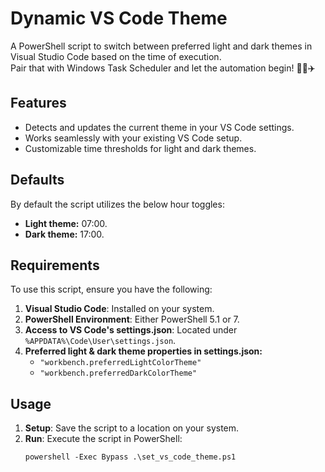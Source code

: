 # Dynamic VS Code Theme

A PowerShell script to switch between preferred light and dark themes in Visual Studio Code based on the time of execution.  
Pair that with Windows Task Scheduler and let the automation begin! 💯💪✈️

## Features

- Detects and updates the current theme in your VS Code settings.  
- Works seamlessly with your existing VS Code setup.  
- Customizable time thresholds for light and dark themes.

## Defaults

By default the script utilizes the below hour toggles:

- **Light theme:** 07:00.
- **Dark theme:** 17:00.

## Requirements

To use this script, ensure you have the following:

1. **Visual Studio Code**: Installed on your system.  
2. **PowerShell Environment**: Either PowerShell 5.1 or 7.  
3. **Access to VS Code's settings.json**: Located under `%APPDATA%\Code\User\settings.json`.
4. **Preferred light & dark theme properties in settings.json:**
      - `"workbench.preferredLightColorTheme"`
      - `"workbench.preferredDarkColorTheme"`

## Usage

1. **Setup**: Save the script to a location on your system.
2. **Run**: Execute the script in PowerShell:  
   ```
   powershell -Exec Bypass .\set_vs_code_theme.ps1
  
